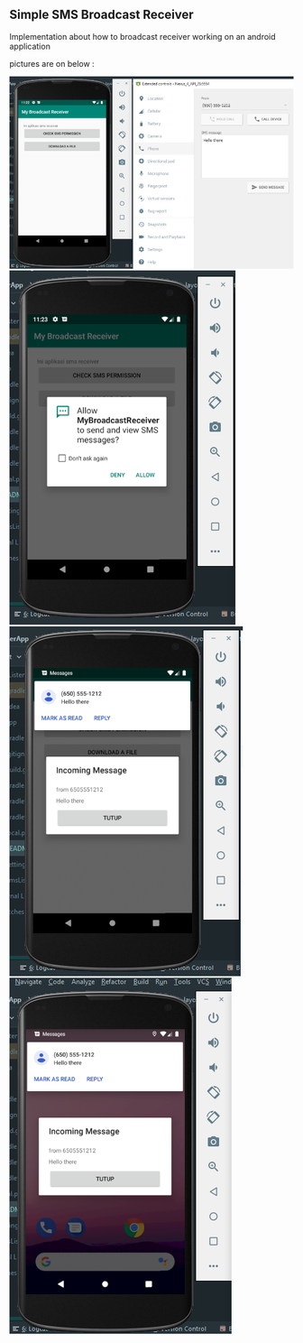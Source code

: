 ## Simple SMS Broadcast Receiver

Implementation about how to broadcast receiver working on an android application

pictures are on below :

![](assets/broadcast_pic_01.png)
![](assets/broadcast_pic_02.png)
![](assets/broadcast_pic_03.png)
![](assets/broadcast_pic_04.png)